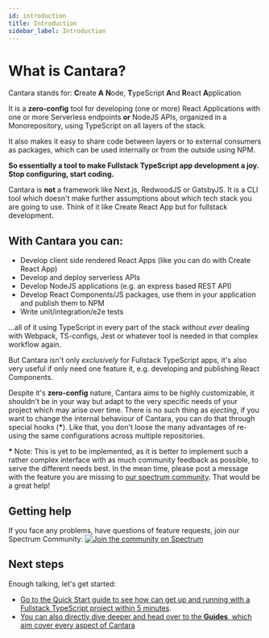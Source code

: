 ```yaml
---
id: introduction
title: Introduction
sidebar_label: Introduction
---
```


# What is Cantara?

Cantara stands for: **C**reate **A** **N**ode, **T**ypeScript **A**nd **R**eact **A**pplication

It is a **zero-config** tool for developing (one or more) React Applications with one or more Serverless endpoints **or** NodeJS APIs, organized in a Monorepository, using TypeScript on all layers of the stack.

It also makes it easy to share code between layers or to external consumers as packages, which can be used internally or from the outside using NPM.

**So essentially a tool to make Fullstack TypeScript app development a joy. Stop configuring, start coding.**

Cantara is **not** a framework like Next.js, RedwoodJS or GatsbyJS. It is a CLI tool which doesn't make further assumptions about which tech stack you are going to use. Think of it like Create React App but for fullstack development.

## With Cantara you can:

- Develop client side rendered React Apps (like you can do with Create React App)
- Develop and deploy serverless APIs
- Develop NodeJS applications (e.g. an express based REST API)
- Develop React Components/JS packages, use them in your application and publish them to NPM
- Write unit/integration/e2e tests

...all of it using TypeScript in every part of the stack without _ever_ dealing with Webpack, TS-configs, Jest or whatever tool is needed in that complex workflow again.

But Cantara isn't only _exclusively_ for Fullstack TypeScript apps, it's also very useful if only need one feature it, e.g. developing and publishing React Components.

Despite it's **zero-config** nature, Cantara aims to be highly customizable, it shouldn't be in your way but adapt to the very specific needs of your project which may arise over time. There is no such thing as _ejecting_, if you want to change the internal behaviour of Cantara, you can do that through special hooks (**\***). Like that, you don't loose the many advantages of re-using the same configurations across multiple repositories.

**\*** Note: This is yet to be implemented, as it is better to implement such a rather complex interface with as much community feedback as possible, to serve the different needs best. In the mean time, please post a message with the feature you are missing to [our spectrum community](https://spectrum.chat/cantara). That would be a great help!

## Getting help

If you face any problems, have questions of feature requests, join our Spectrum Community:
[![Join the community on Spectrum](https://withspectrum.github.io/badge/badge.svg)](https://spectrum.chat/cantara)

## Next steps

Enough talking, let's get started:

- [Go to the Quick Start guide to see how can get up and running with a Fullstack TypeScript project within 5 minutes](quick_start).
- [You can also directly dive deeper and head over to the **Guides**, which aim cover every aspect of Cantara](docs_intro)
